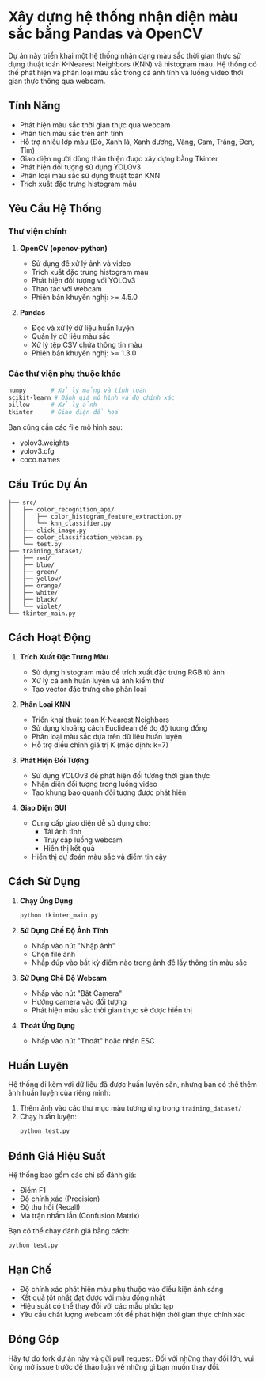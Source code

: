 # Xây dựng hệ thống nhận diện màu sắc bằng Pandas và OpenCV
Dự án này triển khai một hệ thống nhận dạng màu sắc thời gian thực sử dụng thuật toán K-Nearest Neighbors (KNN) và histogram màu. Hệ thống có thể phát hiện và phân loại màu sắc trong cả ảnh tĩnh và luồng video thời gian thực thông qua webcam.

## Tính Năng

- Phát hiện màu sắc thời gian thực qua webcam
- Phân tích màu sắc trên ảnh tĩnh
- Hỗ trợ nhiều lớp màu (Đỏ, Xanh lá, Xanh dương, Vàng, Cam, Trắng, Đen, Tím)
- Giao diện người dùng thân thiện được xây dựng bằng Tkinter
- Phát hiện đối tượng sử dụng YOLOv3
- Phân loại màu sắc sử dụng thuật toán KNN
- Trích xuất đặc trưng histogram màu

## Yêu Cầu Hệ Thống

### Thư viện chính
1. **OpenCV (opencv-python)**
   - Sử dụng để xử lý ảnh và video
   - Trích xuất đặc trưng histogram màu
   - Phát hiện đối tượng với YOLOv3
   - Thao tác với webcam
   - Phiên bản khuyến nghị: >= 4.5.0

2. **Pandas**
   - Đọc và xử lý dữ liệu huấn luyện
   - Quản lý dữ liệu màu sắc
   - Xử lý tệp CSV chứa thông tin màu
   - Phiên bản khuyến nghị: >= 1.3.0

### Các thư viện phụ thuộc khác
```bash
numpy       # Xử lý mảng và tính toán
scikit-learn # Đánh giá mô hình và độ chính xác
pillow      # Xử lý ảnh
tkinter     # Giao diện đồ họa

```

Bạn cũng cần các file mô hình sau:
- yolov3.weights
- yolov3.cfg
- coco.names

## Cấu Trúc Dự Án

```
├── src/
│   ├── color_recognition_api/
│   │   ├── color_histogram_feature_extraction.py
│   │   └── knn_classifier.py
│   ├── click_image.py
│   ├── color_classification_webcam.py
│   └── test.py
├── training_dataset/
│   ├── red/
│   ├── blue/
│   ├── green/
│   ├── yellow/
│   ├── orange/
│   ├── white/
│   ├── black/
│   └── violet/
└── tkinter_main.py
```

## Cách Hoạt Động

1. **Trích Xuất Đặc Trưng Màu**
   - Sử dụng histogram màu để trích xuất đặc trưng RGB từ ảnh
   - Xử lý cả ảnh huấn luyện và ảnh kiểm thử
   - Tạo vector đặc trưng cho phân loại

2. **Phân Loại KNN**
   - Triển khai thuật toán K-Nearest Neighbors
   - Sử dụng khoảng cách Euclidean để đo độ tương đồng
   - Phân loại màu sắc dựa trên dữ liệu huấn luyện
   - Hỗ trợ điều chỉnh giá trị K (mặc định: k=7)

3. **Phát Hiện Đối Tượng**
   - Sử dụng YOLOv3 để phát hiện đối tượng thời gian thực
   - Nhận diện đối tượng trong luồng video
   - Tạo khung bao quanh đối tượng được phát hiện

4. **Giao Diện GUI**
   - Cung cấp giao diện dễ sử dụng cho:
     - Tải ảnh tĩnh
     - Truy cập luồng webcam
     - Hiển thị kết quả
   - Hiển thị dự đoán màu sắc và điểm tin cậy

## Cách Sử Dụng

1. **Chạy Ứng Dụng**
   ```bash
   python tkinter_main.py
   ```

2. **Sử Dụng Chế Độ Ảnh Tĩnh**
   - Nhấp vào nút "Nhập ảnh"
   - Chọn file ảnh
   - Nhấp đúp vào bất kỳ điểm nào trong ảnh để lấy thông tin màu sắc

3. **Sử Dụng Chế Độ Webcam**
   - Nhấp vào nút "Bật Camera"
   - Hướng camera vào đối tượng
   - Phát hiện màu sắc thời gian thực sẽ được hiển thị

4. **Thoát Ứng Dụng**
   - Nhấp vào nút "Thoát" hoặc nhấn ESC

## Huấn Luyện

Hệ thống đi kèm với dữ liệu đã được huấn luyện sẵn, nhưng bạn có thể thêm ảnh huấn luyện của riêng mình:

1. Thêm ảnh vào các thư mục màu tương ứng trong `training_dataset/`
2. Chạy huấn luyện:
   ```bash
   python test.py
   ```

## Đánh Giá Hiệu Suất

Hệ thống bao gồm các chỉ số đánh giá:
- Điểm F1
- Độ chính xác (Precision)
- Độ thu hồi (Recall)
- Ma trận nhầm lẫn (Confusion Matrix)

Bạn có thể chạy đánh giá bằng cách:
```bash
python test.py
```

## Hạn Chế

- Độ chính xác phát hiện màu phụ thuộc vào điều kiện ánh sáng
- Kết quả tốt nhất đạt được với màu đồng nhất
- Hiệu suất có thể thay đổi với các mẫu phức tạp
- Yêu cầu chất lượng webcam tốt để phát hiện thời gian thực chính xác

## Đóng Góp

Hãy tự do fork dự án này và gửi pull request. Đối với những thay đổi lớn, vui lòng mở issue trước để thảo luận về những gì bạn muốn thay đổi.

